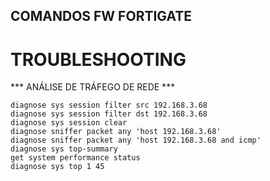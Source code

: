 ## COMANDOS FW FORTIGATE


# TROUBLESHOOTING   

*** ANÁLISE DE TRÁFEGO DE REDE ***    

    diagnose sys session filter src 192.168.3.68
    diagnose sys session filter dst 192.168.3.68
    diagnose sys session clear
    diagnose sniffer packet any 'host 192.168.3.68' 
    diagnose sniffer packet any 'host 192.168.3.68 and icmp'
    diagnose sys top-summary
    get system performance status 
    diagnose sys top 1 45
    